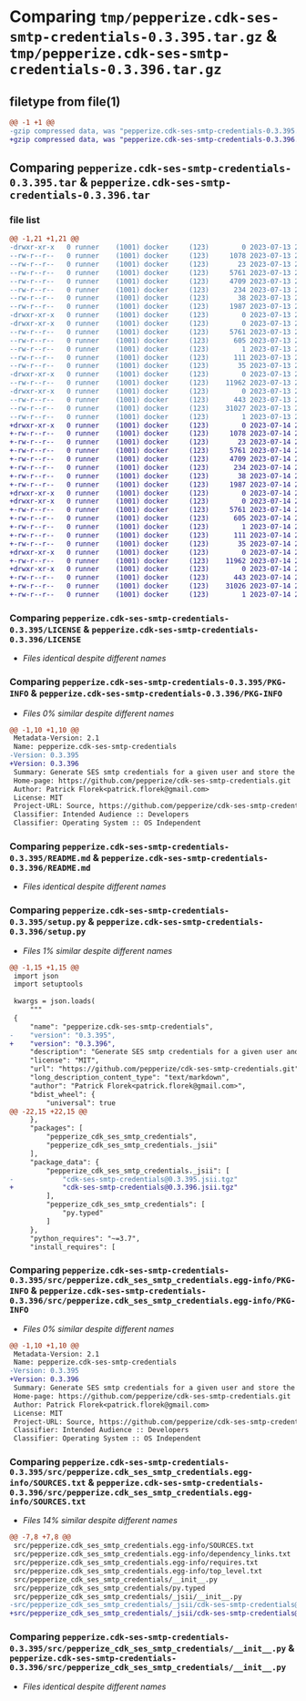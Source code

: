 # Comparing `tmp/pepperize.cdk-ses-smtp-credentials-0.3.395.tar.gz` & `tmp/pepperize.cdk-ses-smtp-credentials-0.3.396.tar.gz`

## filetype from file(1)

```diff
@@ -1 +1 @@
-gzip compressed data, was "pepperize.cdk-ses-smtp-credentials-0.3.395.tar", last modified: Thu Jul 13 22:56:03 2023, max compression
+gzip compressed data, was "pepperize.cdk-ses-smtp-credentials-0.3.396.tar", last modified: Fri Jul 14 22:35:01 2023, max compression
```

## Comparing `pepperize.cdk-ses-smtp-credentials-0.3.395.tar` & `pepperize.cdk-ses-smtp-credentials-0.3.396.tar`

### file list

```diff
@@ -1,21 +1,21 @@
-drwxr-xr-x   0 runner    (1001) docker     (123)        0 2023-07-13 22:56:03.042218 pepperize.cdk-ses-smtp-credentials-0.3.395/
--rw-r--r--   0 runner    (1001) docker     (123)     1078 2023-07-13 22:55:51.000000 pepperize.cdk-ses-smtp-credentials-0.3.395/LICENSE
--rw-r--r--   0 runner    (1001) docker     (123)       23 2023-07-13 22:55:51.000000 pepperize.cdk-ses-smtp-credentials-0.3.395/MANIFEST.in
--rw-r--r--   0 runner    (1001) docker     (123)     5761 2023-07-13 22:56:03.042218 pepperize.cdk-ses-smtp-credentials-0.3.395/PKG-INFO
--rw-r--r--   0 runner    (1001) docker     (123)     4709 2023-07-13 22:55:51.000000 pepperize.cdk-ses-smtp-credentials-0.3.395/README.md
--rw-r--r--   0 runner    (1001) docker     (123)      234 2023-07-13 22:55:51.000000 pepperize.cdk-ses-smtp-credentials-0.3.395/pyproject.toml
--rw-r--r--   0 runner    (1001) docker     (123)       38 2023-07-13 22:56:03.042218 pepperize.cdk-ses-smtp-credentials-0.3.395/setup.cfg
--rw-r--r--   0 runner    (1001) docker     (123)     1987 2023-07-13 22:55:51.000000 pepperize.cdk-ses-smtp-credentials-0.3.395/setup.py
-drwxr-xr-x   0 runner    (1001) docker     (123)        0 2023-07-13 22:56:03.038218 pepperize.cdk-ses-smtp-credentials-0.3.395/src/
-drwxr-xr-x   0 runner    (1001) docker     (123)        0 2023-07-13 22:56:03.042218 pepperize.cdk-ses-smtp-credentials-0.3.395/src/pepperize.cdk_ses_smtp_credentials.egg-info/
--rw-r--r--   0 runner    (1001) docker     (123)     5761 2023-07-13 22:56:03.000000 pepperize.cdk-ses-smtp-credentials-0.3.395/src/pepperize.cdk_ses_smtp_credentials.egg-info/PKG-INFO
--rw-r--r--   0 runner    (1001) docker     (123)      605 2023-07-13 22:56:03.000000 pepperize.cdk-ses-smtp-credentials-0.3.395/src/pepperize.cdk_ses_smtp_credentials.egg-info/SOURCES.txt
--rw-r--r--   0 runner    (1001) docker     (123)        1 2023-07-13 22:56:03.000000 pepperize.cdk-ses-smtp-credentials-0.3.395/src/pepperize.cdk_ses_smtp_credentials.egg-info/dependency_links.txt
--rw-r--r--   0 runner    (1001) docker     (123)      111 2023-07-13 22:56:03.000000 pepperize.cdk-ses-smtp-credentials-0.3.395/src/pepperize.cdk_ses_smtp_credentials.egg-info/requires.txt
--rw-r--r--   0 runner    (1001) docker     (123)       35 2023-07-13 22:56:03.000000 pepperize.cdk-ses-smtp-credentials-0.3.395/src/pepperize.cdk_ses_smtp_credentials.egg-info/top_level.txt
-drwxr-xr-x   0 runner    (1001) docker     (123)        0 2023-07-13 22:56:03.042218 pepperize.cdk-ses-smtp-credentials-0.3.395/src/pepperize_cdk_ses_smtp_credentials/
--rw-r--r--   0 runner    (1001) docker     (123)    11962 2023-07-13 22:55:51.000000 pepperize.cdk-ses-smtp-credentials-0.3.395/src/pepperize_cdk_ses_smtp_credentials/__init__.py
-drwxr-xr-x   0 runner    (1001) docker     (123)        0 2023-07-13 22:56:03.042218 pepperize.cdk-ses-smtp-credentials-0.3.395/src/pepperize_cdk_ses_smtp_credentials/_jsii/
--rw-r--r--   0 runner    (1001) docker     (123)      443 2023-07-13 22:55:51.000000 pepperize.cdk-ses-smtp-credentials-0.3.395/src/pepperize_cdk_ses_smtp_credentials/_jsii/__init__.py
--rw-r--r--   0 runner    (1001) docker     (123)    31027 2023-07-13 22:55:51.000000 pepperize.cdk-ses-smtp-credentials-0.3.395/src/pepperize_cdk_ses_smtp_credentials/_jsii/cdk-ses-smtp-credentials@0.3.395.jsii.tgz
--rw-r--r--   0 runner    (1001) docker     (123)        1 2023-07-13 22:55:51.000000 pepperize.cdk-ses-smtp-credentials-0.3.395/src/pepperize_cdk_ses_smtp_credentials/py.typed
+drwxr-xr-x   0 runner    (1001) docker     (123)        0 2023-07-14 22:35:01.792213 pepperize.cdk-ses-smtp-credentials-0.3.396/
+-rw-r--r--   0 runner    (1001) docker     (123)     1078 2023-07-14 22:34:50.000000 pepperize.cdk-ses-smtp-credentials-0.3.396/LICENSE
+-rw-r--r--   0 runner    (1001) docker     (123)       23 2023-07-14 22:34:50.000000 pepperize.cdk-ses-smtp-credentials-0.3.396/MANIFEST.in
+-rw-r--r--   0 runner    (1001) docker     (123)     5761 2023-07-14 22:35:01.792213 pepperize.cdk-ses-smtp-credentials-0.3.396/PKG-INFO
+-rw-r--r--   0 runner    (1001) docker     (123)     4709 2023-07-14 22:34:50.000000 pepperize.cdk-ses-smtp-credentials-0.3.396/README.md
+-rw-r--r--   0 runner    (1001) docker     (123)      234 2023-07-14 22:34:50.000000 pepperize.cdk-ses-smtp-credentials-0.3.396/pyproject.toml
+-rw-r--r--   0 runner    (1001) docker     (123)       38 2023-07-14 22:35:01.792213 pepperize.cdk-ses-smtp-credentials-0.3.396/setup.cfg
+-rw-r--r--   0 runner    (1001) docker     (123)     1987 2023-07-14 22:34:50.000000 pepperize.cdk-ses-smtp-credentials-0.3.396/setup.py
+drwxr-xr-x   0 runner    (1001) docker     (123)        0 2023-07-14 22:35:01.792213 pepperize.cdk-ses-smtp-credentials-0.3.396/src/
+drwxr-xr-x   0 runner    (1001) docker     (123)        0 2023-07-14 22:35:01.792213 pepperize.cdk-ses-smtp-credentials-0.3.396/src/pepperize.cdk_ses_smtp_credentials.egg-info/
+-rw-r--r--   0 runner    (1001) docker     (123)     5761 2023-07-14 22:35:01.000000 pepperize.cdk-ses-smtp-credentials-0.3.396/src/pepperize.cdk_ses_smtp_credentials.egg-info/PKG-INFO
+-rw-r--r--   0 runner    (1001) docker     (123)      605 2023-07-14 22:35:01.000000 pepperize.cdk-ses-smtp-credentials-0.3.396/src/pepperize.cdk_ses_smtp_credentials.egg-info/SOURCES.txt
+-rw-r--r--   0 runner    (1001) docker     (123)        1 2023-07-14 22:35:01.000000 pepperize.cdk-ses-smtp-credentials-0.3.396/src/pepperize.cdk_ses_smtp_credentials.egg-info/dependency_links.txt
+-rw-r--r--   0 runner    (1001) docker     (123)      111 2023-07-14 22:35:01.000000 pepperize.cdk-ses-smtp-credentials-0.3.396/src/pepperize.cdk_ses_smtp_credentials.egg-info/requires.txt
+-rw-r--r--   0 runner    (1001) docker     (123)       35 2023-07-14 22:35:01.000000 pepperize.cdk-ses-smtp-credentials-0.3.396/src/pepperize.cdk_ses_smtp_credentials.egg-info/top_level.txt
+drwxr-xr-x   0 runner    (1001) docker     (123)        0 2023-07-14 22:35:01.792213 pepperize.cdk-ses-smtp-credentials-0.3.396/src/pepperize_cdk_ses_smtp_credentials/
+-rw-r--r--   0 runner    (1001) docker     (123)    11962 2023-07-14 22:34:50.000000 pepperize.cdk-ses-smtp-credentials-0.3.396/src/pepperize_cdk_ses_smtp_credentials/__init__.py
+drwxr-xr-x   0 runner    (1001) docker     (123)        0 2023-07-14 22:35:01.792213 pepperize.cdk-ses-smtp-credentials-0.3.396/src/pepperize_cdk_ses_smtp_credentials/_jsii/
+-rw-r--r--   0 runner    (1001) docker     (123)      443 2023-07-14 22:34:50.000000 pepperize.cdk-ses-smtp-credentials-0.3.396/src/pepperize_cdk_ses_smtp_credentials/_jsii/__init__.py
+-rw-r--r--   0 runner    (1001) docker     (123)    31026 2023-07-14 22:34:50.000000 pepperize.cdk-ses-smtp-credentials-0.3.396/src/pepperize_cdk_ses_smtp_credentials/_jsii/cdk-ses-smtp-credentials@0.3.396.jsii.tgz
+-rw-r--r--   0 runner    (1001) docker     (123)        1 2023-07-14 22:34:50.000000 pepperize.cdk-ses-smtp-credentials-0.3.396/src/pepperize_cdk_ses_smtp_credentials/py.typed
```

### Comparing `pepperize.cdk-ses-smtp-credentials-0.3.395/LICENSE` & `pepperize.cdk-ses-smtp-credentials-0.3.396/LICENSE`

 * *Files identical despite different names*

### Comparing `pepperize.cdk-ses-smtp-credentials-0.3.395/PKG-INFO` & `pepperize.cdk-ses-smtp-credentials-0.3.396/PKG-INFO`

 * *Files 0% similar despite different names*

```diff
@@ -1,10 +1,10 @@
 Metadata-Version: 2.1
 Name: pepperize.cdk-ses-smtp-credentials
-Version: 0.3.395
+Version: 0.3.396
 Summary: Generate SES smtp credentials for a given user and store the credentials in a SecretsManager Secret.
 Home-page: https://github.com/pepperize/cdk-ses-smtp-credentials.git
 Author: Patrick Florek<patrick.florek@gmail.com>
 License: MIT
 Project-URL: Source, https://github.com/pepperize/cdk-ses-smtp-credentials.git
 Classifier: Intended Audience :: Developers
 Classifier: Operating System :: OS Independent
```

### Comparing `pepperize.cdk-ses-smtp-credentials-0.3.395/README.md` & `pepperize.cdk-ses-smtp-credentials-0.3.396/README.md`

 * *Files identical despite different names*

### Comparing `pepperize.cdk-ses-smtp-credentials-0.3.395/setup.py` & `pepperize.cdk-ses-smtp-credentials-0.3.396/setup.py`

 * *Files 1% similar despite different names*

```diff
@@ -1,15 +1,15 @@
 import json
 import setuptools
 
 kwargs = json.loads(
     """
 {
     "name": "pepperize.cdk-ses-smtp-credentials",
-    "version": "0.3.395",
+    "version": "0.3.396",
     "description": "Generate SES smtp credentials for a given user and store the credentials in a SecretsManager Secret.",
     "license": "MIT",
     "url": "https://github.com/pepperize/cdk-ses-smtp-credentials.git",
     "long_description_content_type": "text/markdown",
     "author": "Patrick Florek<patrick.florek@gmail.com>",
     "bdist_wheel": {
         "universal": true
@@ -22,15 +22,15 @@
     },
     "packages": [
         "pepperize_cdk_ses_smtp_credentials",
         "pepperize_cdk_ses_smtp_credentials._jsii"
     ],
     "package_data": {
         "pepperize_cdk_ses_smtp_credentials._jsii": [
-            "cdk-ses-smtp-credentials@0.3.395.jsii.tgz"
+            "cdk-ses-smtp-credentials@0.3.396.jsii.tgz"
         ],
         "pepperize_cdk_ses_smtp_credentials": [
             "py.typed"
         ]
     },
     "python_requires": "~=3.7",
     "install_requires": [
```

### Comparing `pepperize.cdk-ses-smtp-credentials-0.3.395/src/pepperize.cdk_ses_smtp_credentials.egg-info/PKG-INFO` & `pepperize.cdk-ses-smtp-credentials-0.3.396/src/pepperize.cdk_ses_smtp_credentials.egg-info/PKG-INFO`

 * *Files 0% similar despite different names*

```diff
@@ -1,10 +1,10 @@
 Metadata-Version: 2.1
 Name: pepperize.cdk-ses-smtp-credentials
-Version: 0.3.395
+Version: 0.3.396
 Summary: Generate SES smtp credentials for a given user and store the credentials in a SecretsManager Secret.
 Home-page: https://github.com/pepperize/cdk-ses-smtp-credentials.git
 Author: Patrick Florek<patrick.florek@gmail.com>
 License: MIT
 Project-URL: Source, https://github.com/pepperize/cdk-ses-smtp-credentials.git
 Classifier: Intended Audience :: Developers
 Classifier: Operating System :: OS Independent
```

### Comparing `pepperize.cdk-ses-smtp-credentials-0.3.395/src/pepperize.cdk_ses_smtp_credentials.egg-info/SOURCES.txt` & `pepperize.cdk-ses-smtp-credentials-0.3.396/src/pepperize.cdk_ses_smtp_credentials.egg-info/SOURCES.txt`

 * *Files 14% similar despite different names*

```diff
@@ -7,8 +7,8 @@
 src/pepperize.cdk_ses_smtp_credentials.egg-info/SOURCES.txt
 src/pepperize.cdk_ses_smtp_credentials.egg-info/dependency_links.txt
 src/pepperize.cdk_ses_smtp_credentials.egg-info/requires.txt
 src/pepperize.cdk_ses_smtp_credentials.egg-info/top_level.txt
 src/pepperize_cdk_ses_smtp_credentials/__init__.py
 src/pepperize_cdk_ses_smtp_credentials/py.typed
 src/pepperize_cdk_ses_smtp_credentials/_jsii/__init__.py
-src/pepperize_cdk_ses_smtp_credentials/_jsii/cdk-ses-smtp-credentials@0.3.395.jsii.tgz
+src/pepperize_cdk_ses_smtp_credentials/_jsii/cdk-ses-smtp-credentials@0.3.396.jsii.tgz
```

### Comparing `pepperize.cdk-ses-smtp-credentials-0.3.395/src/pepperize_cdk_ses_smtp_credentials/__init__.py` & `pepperize.cdk-ses-smtp-credentials-0.3.396/src/pepperize_cdk_ses_smtp_credentials/__init__.py`

 * *Files identical despite different names*

